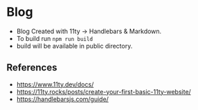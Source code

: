 # Blog

- Blog Created with 11ty -> Handlebars & Markdown.
- To build run ``` npm run build ```
- build will be available in public directory.
  
## References

- https://www.11ty.dev/docs/
- https://11ty.rocks/posts/create-your-first-basic-11ty-website/
- https://handlebarsjs.com/guide/